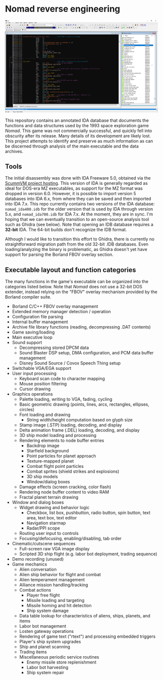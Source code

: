 # Nomad reverse engineering

![Nomad code in IDA](images/nomad-ida.png)

This repository contains an annotated IDA database that documents the functions and data structures used by the 1993 space exploration game *Nomad*. This game was not commercially successful, and quickly fell into obscurity after its release. Many details of its development are likely lost. This project attempts to identify and preserve as much information as can be discerned through analysis of the main executable and the data archives.

## Tools

The initial disassembly was done with IDA Freeware 5.0, obtained via the [ScummVM project hosting](https://www.scummvm.org/news/20180331/). This version of IDA is generally regarded as ideal for DOS-era MZ executables, as support for the MZ format was dropped in version 6.0. However, it is possible to import version 5 databases into IDA 6.x, from where they can be saved and then imported into IDA 7.x. This repo currently contains two versions of the IDA database: ``nomad_ida400.idb`` for the older version that is used by IDA through version 5.x, and ``nomad_ida700.idb`` for IDA 7.x. At the moment, they are in sync. I'm hoping that we can eventually transition to an open-source analysis tool such as Ghidra (see below). Note that opening an IDB database requires a **32-bit** IDA. The 64-bit builds don't recognize the IDB format.

Although I would like to transition this effort to Ghidra, there is currently no straightforward migration path from the old 32-bit .IDB databases. Even loading/analyzing the binary is problematic, as Ghidra doesn't yet have support for parsing the Borland FBOV overlay section.

## Executable layout and function categories

The many functions in the game's executable can be organized into the categories listed below. Note that *Nomad* does not use a 32-bit DOS extender, instead relying on the "FBOV" overlay mechanism provided by the Borland compiler suite.

 - Borland C/C++ FBOV overlay management
 - Extended memory manager detection / operation
 - Configuration file parsing
 - Internal buffer management
 - Archive file library functions (reading, decompressing .DAT contents)
 - Game saving/loading
 - Main executive loop
 - Sound support
   - Decompressing stored DPCM data
   - Sound Blaster DSP setup, DMA configuration, and PCM data buffer management
   - Disney Sound Source / Covox Speech Thing setup
 - Switchable VGA/EGA support
 - User input processing
     - Keyboard scan code to character mapping
     - Mouse position filtering
     - Cursor drawing
 - Graphics operations
   - Palette loading, writing to VGA, fading, cycling
   - Basic geometric drawing (points, lines, arcs, rectangles, ellipses, circles)
   - Font loading and drawing
     - String width/height computation based on glyph size
   - Stamp image (.STP) loading, decoding, and display
   - Delta animation frame (.DEL) loading, decoding, and display
   - 3D ship model loading and processing
   - Rendering elements to node buffer entries
     - Backdrop image
     - Starfield background
     - Point particles for planet approach
     - Texture-mapped planet
     - Combat flight point particles
     - Combat sprites (shield strikes and explosions)
     - 3D ship models
     - Window/dialog boxes
   - Damage effects (screen cracking, color flash)
   - Rendering node buffer content to video RAM
   - Fractal planet terrain drawing
 - Window and dialog boxes
   - Widget drawing and behavior logic
     - Checkbox, list box, pushbutton, radio button, spin button, text area, text box, text editor
     - Navigation starmap
     - Radar/PPI scope
   - Routing user input to controls
   - Focusing/defocusing, enabling/disabling, tab order
 - Cinematic/cutscene sequences
   - Full-screen raw VGA image display
   - Scripted 3D ship flight (e.g. labor bot deployment, trading sequence)
 - Demo recording (unused)
 - Game mechanics
   - Alien conversation
   - Alien ship behavior for flight and combat
   - Alien temperament management
   - Alliance mission handling/tracking
   - Combat actions
     - Player free flight
     - Missile loading and targeting
     - Missile homing and hit detection
     - Ship system damage
   - Data table lookup for characteristics of aliens, ships, planets, and items
   - Labor bot management
   - Losten gateway operations
   - Rendering of game text ("rtext") and processing embedded triggers
   - Player's ship system upgrades
   - Ship and planet scanning
   - Trading items
   - Miscellaneous periodic service routines
     - Enemy missile store replenishment
     - Labor bot harvesting
     - Ship system repair

